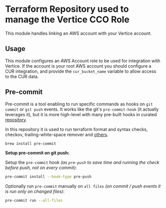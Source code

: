 # Terraform Repository used to manage the Vertice CCO Role

This module handles linking an AWS account with your Vertice account.

## Usage
This module configures an AWS Account role to be used for integration with Vertice. If the account is your root AWS account you should configure a CUR integration, and provide the `cur_bucket_name` variable to allow access to the CUR data.

## Pre-commit

Pre-commit is a tool enabling to run specific commands as hooks on `git commit` or `git push` events. It works like the git's `pre-commit-hook` (it actually leverages it), but it is more high-level with many pre-built hooks in curated [repository](https://github.com/pre-commit).

In this repository it is used to run terraform format and syntax checks, checkov, trailing-white-space remover and [others](./.pre-commit-config.yaml).

```bash
brew install pre-commit
```

**Setup pre-commit on git push:**

Setup the `pre-commit` hook *(as `pre-push` to save time and running the check before push, not on every commit)*:

```bash
pre-commit install --hook-type pre-push
```

Optionally run `pre-commit` manually on `all files` *(on commit / push events it is run only on changed files)*:

```bash
pre-commit run --all-files
```

